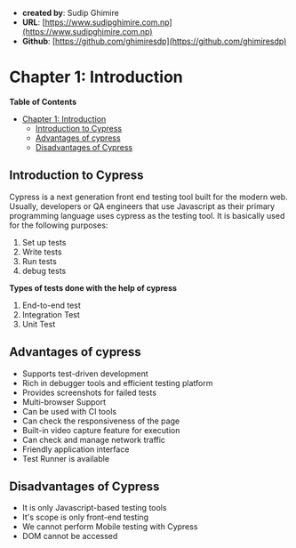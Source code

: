 - **created by**: Sudip Ghimire
- **URL**: [https://www.sudipghimire.com.np](https://www.sudipghimire.com.np)
- **Github**: [https://github.com/ghimiresdp](https://github.com/ghimiresdp)

# Chapter 1: Introduction

**Table of Contents**
- [Chapter 1: Introduction](#chapter-1-introduction)
    - [Introduction to Cypress](#introduction-to-cypress)
    - [Advantages of cypress](#advantages-of-cypress)
    - [Disadvantages of Cypress](#disadvantages-of-cypress)

## Introduction to Cypress

Cypress is a next generation front end testing tool built for the modern web. Usually, developers or QA engineers that use Javascript as their primary programming language uses cypress as the testing tool. It is basically used for the following purposes:
1. Set up tests
2. Write tests
3. Run tests
4. debug tests

**Types of tests done with the help of cypress**

1. End-to-end test
2. Integration Test
3. Unit Test

## Advantages of cypress

- Supports test-driven development
- Rich in debugger tools and efficient testing platform
- Provides screenshots for failed tests
- Multi-browser Support
- Can be used with CI tools
- Can check the responsiveness of the page
- Built-in video capture feature for execution
- Can check and manage network traffic
- Friendly application interface
- Test Runner is available

## Disadvantages of Cypress

- It is only Javascript-based testing tools
- It's scope is only front-end testing
- We cannot perform Mobile testing with Cypress
- DOM cannot be accessed
